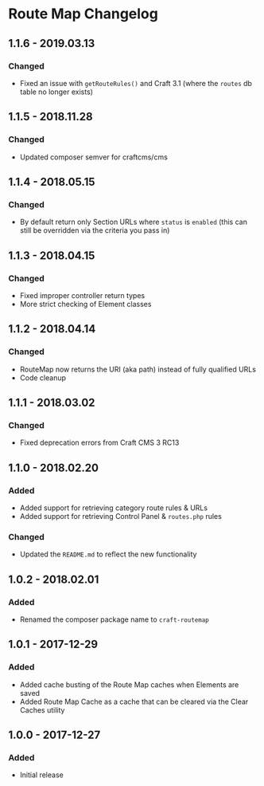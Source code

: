 # Route Map Changelog

## 1.1.6 - 2019.03.13
### Changed
* Fixed an issue with `getRouteRules()` and Craft 3.1 (where the `routes` db table no longer exists)

## 1.1.5 - 2018.11.28
### Changed
* Updated composer semver for craftcms/cms

## 1.1.4 - 2018.05.15
### Changed
* By default return only Section URLs where `status` is `enabled` (this can still be overridden via the criteria you pass in)

## 1.1.3 - 2018.04.15
### Changed
* Fixed improper controller return types
* More strict checking of Element classes

## 1.1.2 - 2018.04.14
### Changed
* RouteMap now returns the URI (aka path) instead of fully qualified URLs
* Code cleanup

## 1.1.1 - 2018.03.02
### Changed
* Fixed deprecation errors from Craft CMS 3 RC13

## 1.1.0 - 2018.02.20
### Added
* Added support for retrieving category route rules & URLs
* Added support for retrieving Control Panel & `routes.php` rules

### Changed
* Updated the `README.md` to reflect the new functionality

## 1.0.2 - 2018.02.01
### Added
* Renamed the composer package name to `craft-routemap`

## 1.0.1 - 2017-12-29
### Added
* Added cache busting of the Route Map caches when Elements are saved
* Added Route Map Cache as a cache that can be cleared via the Clear Caches utility

## 1.0.0 - 2017-12-27
### Added
* Initial release
